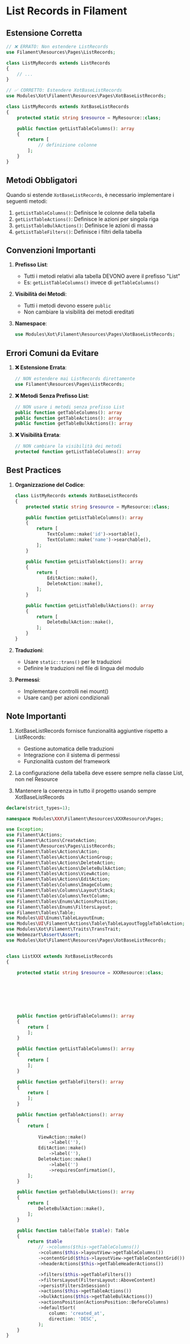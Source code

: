 # List Records in Filament

## Estensione Corretta

```php
// ❌ ERRATO: Non estendere ListRecords
use Filament\Resources\Pages\ListRecords;

class ListMyRecords extends ListRecords
{
    // ...
}

// ✅ CORRETTO: Estendere XotBaseListRecords
use Modules\Xot\Filament\Resources\Pages\XotBaseListRecords;

class ListMyRecords extends XotBaseListRecords
{
    protected static string $resource = MyResource::class;

    public function getListTableColumns(): array
    {
        return [
            // definizione colonne
        ];
    }
}
```

## Metodi Obbligatori

Quando si estende `XotBaseListRecords`, è necessario implementare i seguenti metodi:

1. `getListTableColumns()`: Definisce le colonne della tabella
2. `getListTableActions()`: Definisce le azioni per singola riga
3. `getListTableBulkActions()`: Definisce le azioni di massa
4. `getListTableFilters()`: Definisce i filtri della tabella

## Convenzioni Importanti

1. **Prefisso List**:
   - Tutti i metodi relativi alla tabella DEVONO avere il prefisso "List"
   - Es: `getListTableColumns()` invece di `getTableColumns()`

2. **Visibilità dei Metodi**:
   - Tutti i metodi devono essere `public`
   - Non cambiare la visibilità dei metodi ereditati

3. **Namespace**:
   ```php
   use Modules\Xot\Filament\Resources\Pages\XotBaseListRecords;
   ```

## Errori Comuni da Evitare

1. **❌ Estensione Errata**:
   ```php
   // NON estendere mai ListRecords direttamente
   use Filament\Resources\Pages\ListRecords;
   ```

2. **❌ Metodi Senza Prefisso List**:
   ```php
   // NON usare i metodi senza prefisso List
   public function getTableColumns(): array
   public function getTableActions(): array
   public function getTableBulkActions(): array
   ```

3. **❌ Visibilità Errata**:
   ```php
   // NON cambiare la visibilità dei metodi
   protected function getListTableColumns(): array
   ```

## Best Practices

1. **Organizzazione del Codice**:
   ```php
   class ListMyRecords extends XotBaseListRecords
   {
       protected static string $resource = MyResource::class;

       public function getListTableColumns(): array
       {
           return [
               TextColumn::make('id')->sortable(),
               TextColumn::make('name')->searchable(),
           ];
       }

       public function getListTableActions(): array
       {
           return [
               EditAction::make(),
               DeleteAction::make(),
           ];
       }

       public function getListTableBulkActions(): array
       {
           return [
               DeleteBulkAction::make(),
           ];
       }
   }
   ```

2. **Traduzioni**:
   - Usare `static::trans()` per le traduzioni
   - Definire le traduzioni nel file di lingua del modulo

3. **Permessi**:
   - Implementare controlli nei mount()
   - Usare can() per azioni condizionali

## Note Importanti

1. XotBaseListRecords fornisce funzionalità aggiuntive rispetto a ListRecords:
   - Gestione automatica delle traduzioni
   - Integrazione con il sistema di permessi
   - Funzionalità custom del framework

2. La configurazione della tabella deve essere sempre nella classe List, non nel Resource

3. Mantenere la coerenza in tutto il progetto usando sempre XotBaseListRecords

```php
declare(strict_types=1);

namespace Modules\XXX\Filament\Resources\XXXResource\Pages;

use Exception;
use Filament\Actions;
use Filament\Actions\CreateAction;
use Filament\Resources\Pages\ListRecords;
use Filament\Tables\Actions\Action;
use Filament\Tables\Actions\ActionGroup;
use Filament\Tables\Actions\DeleteAction;
use Filament\Tables\Actions\DeleteBulkAction;
use Filament\Tables\Actions\ViewAction;
use Filament\Tables\Actions\EditAction;
use Filament\Tables\Columns\ImageColumn;
use Filament\Tables\Columns\Layout\Stack;
use Filament\Tables\Columns\TextColumn;
use Filament\Tables\Enums\ActionsPosition;
use Filament\Tables\Enums\FiltersLayout;
use Filament\Tables\Table;
use Modules\UI\Enums\TableLayoutEnum;
use Modules\UI\Filament\Actions\Table\TableLayoutToggleTableAction;
use Modules\Xot\Filament\Traits\TransTrait;
use Webmozart\Assert\Assert;
use Modules\Xot\Filament\Resources\Pages\XotBaseListRecords;


class ListXXX extends XotBaseListRecords
{
    
    protected static string $resource = XXXResource::class;

    

    

  

    public function getGridTableColumns(): array
    {
        return [
        ];
    }

    public function getListTableColumns(): array
    {
        return [
        ];
    }

    public function getTableFilters(): array
    {
        return [
        ];
    }

    public function getTableActions(): array
    {
        return [
            
            ViewAction::make()
                ->label(''),
            EditAction::make()
                ->label(''),
            DeleteAction::make()
                ->label('')
                ->requiresConfirmation(),
        ];
    }

    public function getTableBulkActions(): array
    {
        return [
            DeleteBulkAction::make(),
        ];
    }

    public function table(Table $table): Table
    {
        return $table
            // ->columns($this->getTableColumns())
            ->columns($this->layoutView->getTableColumns())
            ->contentGrid($this->layoutView->getTableContentGrid())
            ->headerActions($this->getTableHeaderActions())

            ->filters($this->getTableFilters())
            ->filtersLayout(FiltersLayout::AboveContent)
            ->persistFiltersInSession()
            ->actions($this->getTableActions())
            ->bulkActions($this->getTableBulkActions())
            ->actionsPosition(ActionsPosition::BeforeColumns)
            ->defaultSort(
                column: 'created_at',
                direction: 'DESC',
            );
    }
}
```
